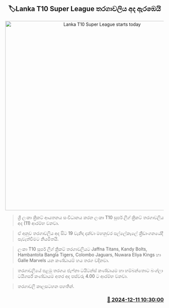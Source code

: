 <p align='center'><b><h2 align='center' title='Lanka T10 Super League starts today'>🏷Lanka T10 Super League තරගාවලිය අද ඇරඹෙයි</h2></b></p>
<p align='center'><img src='https://helakuru.sgp1.cdn.digitaloceanspaces.com/esana/images/lib/t20-new-thumb.jpg' width='600' alt='Lanka T10 Super League starts today'></p>

> ශ්‍රී ලංකා ක්‍රිකට් ආයතනය සංවිධානය කරන ලංකා T10 සුපර් ලීග් ක්‍රිකට් තරගාවලිය අද (11) ආරම්භ වනවා.

> ඒ අනුව තරගාවලිය අද සිට 19 වැනිදා දක්වා මහනුවර පල්ලේකැලේ ක්‍රීඩාංගනයේදී පැවැත්වීමට නියමිතයි. 

> ලංකා T10 සුපර් ලීග් ක්‍රිකට් තරගාවලියට Jaffna Titans, Kandy Bolts, Hambantota Bangla Tigers, Colombo Jaguars, Nuwara Eliya Kings හා Galle Marvels යන කණ්ඩායම් හය තරග වදිනවා.

> තරගාවලියේ පළමු තරගය ජැෆ්නා ටයිටන්ස් කණ්ඩායම හා හම්බන්තොට බංග්ලා ටයිගර්ස් කණ්ඩායම අතර අද පස්වරු 4.00 ට ආරම්භ වනවා.

> තරගාවලි කාලසටහන පහතින්.



<h3 align='right'><a href='https://www.helakuru.lk/esana/p/105821/'>📅 2024-12-11 10:30:00</a></h3>
